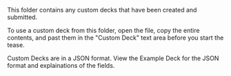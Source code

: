 This folder contains any custom decks that have been created and submitted.

To use a custom deck from this folder, open the file, copy the entire contents, and past them in the "Custom Deck" text area before you start the tease.

Custom Decks are in a JSON format.  View the Example Deck for the JSON format and explainations of the fields.
